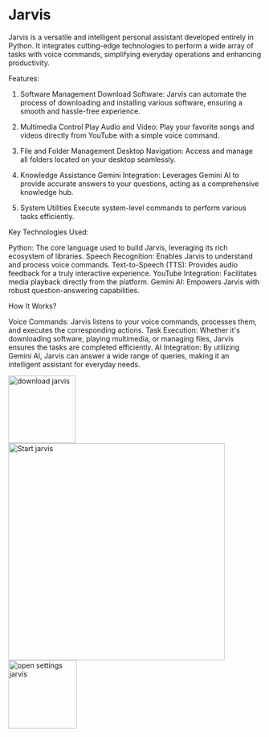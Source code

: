 # Jarvis

Jarvis is a versatile and intelligent personal assistant developed entirely in Python. It integrates cutting-edge technologies to perform a wide array of tasks with voice commands, simplifying everyday operations and enhancing productivity.

Features:

1. Software Management
Download Software: Jarvis can automate the process of downloading and installing various software, ensuring a smooth and hassle-free experience.

2. Multimedia Control
Play Audio and Video: Play your favorite songs and videos directly from YouTube with a simple voice command.

3. File and Folder Management
Desktop Navigation: Access and manage all folders located on your desktop seamlessly.

4. Knowledge Assistance
Gemini Integration: Leverages Gemini AI to provide accurate answers to your questions, acting as a comprehensive knowledge hub.

5. System Utilities
Execute system-level commands to perform various tasks efficiently.

Key Technologies Used:

Python: The core language used to build Jarvis, leveraging its rich ecosystem of libraries.
Speech Recognition: Enables Jarvis to understand and process voice commands.
Text-to-Speech (TTS): Provides audio feedback for a truly interactive experience.
YouTube Integration: Facilitates media playback directly from the platform.
Gemini AI: Empowers Jarvis with robust question-answering capabilities.

How It Works?

Voice Commands: Jarvis listens to your voice commands, processes them, and executes the corresponding actions.
Task Execution: Whether it's downloading software, playing multimedia, or managing files, Jarvis ensures the tasks are completed efficiently.
AI Integration: By utilizing Gemini AI, Jarvis can answer a wide range of queries, making it an intelligent assistant for everyday needs.


<img width="134" alt="download jarvis" src="https://github.com/user-attachments/assets/bd45d74c-be65-43c6-8af4-6adc5db102c5" />


<img width="431" alt="Start jarvis" src="https://github.com/user-attachments/assets/7000d669-83fc-41df-baf2-a145f997789f" />


<img width="136" alt="open settings jarvis" src="https://github.com/user-attachments/assets/aae7a193-8085-4c85-84c9-033b27754269" />

